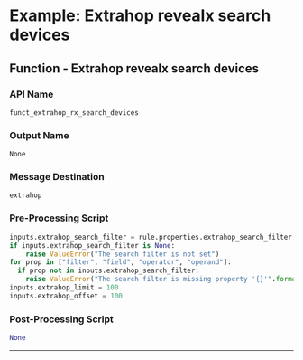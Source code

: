 <!--
    DO NOT MANUALLY EDIT THIS FILE
    THIS FILE IS AUTOMATICALLY GENERATED WITH resilient-sdk codegen
-->

# Example: Extrahop revealx search devices

## Function - Extrahop revealx search devices

### API Name
`funct_extrahop_rx_search_devices`

### Output Name
`None`

### Message Destination
`extrahop`

### Pre-Processing Script
```python
inputs.extrahop_search_filter = rule.properties.extrahop_search_filter.content
if inputs.extrahop_search_filter is None:
    raise ValueError("The search filter is not set")
for prop in ["filter", "field", "operator", "operand"]:
  if prop not in inputs.extrahop_search_filter:
    raise ValueError("The search filter is missing property '{}'".format(prop))
inputs.extrahop_limit = 100
inputs.extrahop_offset = 100


```

### Post-Processing Script
```python
None
```

---

